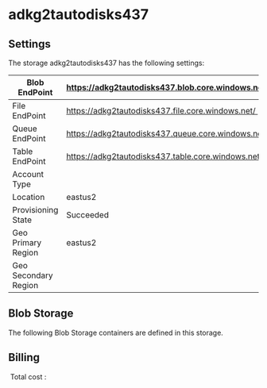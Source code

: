 # adkg2tautodisks437

## Settings
The storage adkg2tautodisks437 has the following settings:

| Blob EndPoint | https://adkg2tautodisks437.blob.core.windows.net/  |
| --- | --- |
| File EndPoint | https://adkg2tautodisks437.file.core.windows.net/  |
| Queue EndPoint | https://adkg2tautodisks437.queue.core.windows.net/  |
| Table EndPoint | https://adkg2tautodisks437.table.core.windows.net/  |
| Account Type |   |
| Location | eastus2  |
| Provisioning State | Succeeded  |
| Geo Primary Region | eastus2  |
| Geo Secondary Region |   |

## Blob Storage
The following Blob Storage containers are defined in this storage. 

## Billing
 Total cost : 
